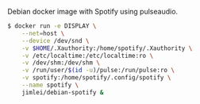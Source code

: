 Debian docker image with Spotify using pulseaudio.

```bash
$ docker run -e DISPLAY \
	--net=host \
	--device /dev/snd \
	-v $HOME/.Xauthority:/home/spotify/.Xauthority \
	-v /etc/localtime:/etc/localtime:ro \
	-v /dev/shm:/dev/shm \
	-v /run/user/$(id -u)/pulse:/run/pulse:ro \
	-v spotify:/home/spotify/.config/spotify \
	--name spotify \
	jimlei/debian-spotify &
```
